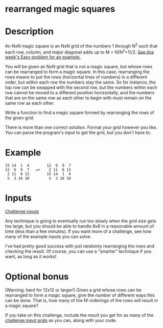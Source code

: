 # rearranged magic squares
<div class="md"><h1>Description</h1>
<p>An NxN magic square is an NxN grid of the numbers 1 through N<sup>2</sup> such that each row, column, and major diagonal adds up to M = N(N<sup>2</sup>+1)/2. <a href="https://www.reddit.com/r/dailyprogrammer/comments/4dccix/20160404_challenge_261_easy_verifying_3x3_magic/">See this week's Easy problem for an example.</a></p>
<p>You will be given an NxN grid that is not a magic square, but whose rows can be rearranged to form a magic square. In this case, rearranging the rows means to put the rows (horizontal lines of numbers) in a different order, but within each row the numbers stay the same. So for instance, the top row can be swapped with the second row, but the numbers within each row cannot be moved to a different position horizontally, and the numbers that are on the same row as each other to begin with must remain on the same row as each other.</p>
<p>Write a function to find a magic square formed by rearranging the rows of the given grid.</p>
<p>There is more than one correct solution. Format your grid however you like. You can parse the program's input to get the grid, but you don't have to.</p>
<h1>Example</h1>
<pre><code>15 14  1  4        12  6  9  7
12  6  9  7   =&gt;    2 11  8 13
 2 11  8 13        15 14  1  4
 5  3 16 10         5  3 16 10
</code></pre>
<h1>Inputs</h1>
<p><a href="http://pastebin.com/tWzmKrJh">Challenge inputs</a></p>
<p>Any technique is going to eventually run too slowly when the grid size gets too large, but you should be able to handle 8x8 in a reasonable amount of time (less than a few minutes). If you want more of a challenge, see how many of the example inputs you can solve.</p>
<p>I've had pretty good success with just randomly rearranging the rows and checking the result. Of course, you can use a "smarter" technique if you want, as long as it works!</p>
<h1>Optional bonus</h1>
<p>(Warning: hard for 12x12 or larger!) Given a grid whose rows can be rearranged to form a magic square, give the <em>number</em> of different ways this can be done. That is, how many of the N! orderings of the rows will result in a magic square?</p>
<p>If you take on this challenge, include the result you get for as many of the <a href="http://pastebin.com/tWzmKrJh">challenge input grids</a> as you can, along with your code.</p>
</div>
